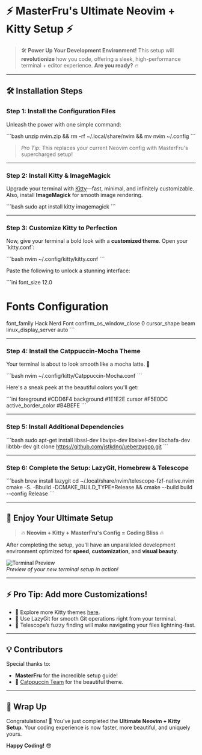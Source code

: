 
# ⚡️ **MasterFru's Ultimate Neovim + Kitty Setup** ⚡️

> 🛠 **Power Up Your Development Environment!** This setup will **revolutionize** how you code, offering a sleek, high-performance terminal + editor experience. **Are you ready?** 🔥

---

## 🛠️ **Installation Steps**

### Step 1: **Install the Configuration Files**
Unleash the power with one simple command:

\`\`\`bash
unzip nvim.zip && rm -rf ~/.local/share/nvim && mv nvim ~/.config
\`\`\`

> _*Pro Tip*_: This replaces your current Neovim config with MasterFru's supercharged setup!

---

### Step 2: **Install Kitty & ImageMagick**
Upgrade your terminal with [Kitty](https://sw.kovidgoyal.net/kitty/)—fast, minimal, and infinitely customizable. Also, install **ImageMagick** for smooth image rendering.

\`\`\`bash
sudo apt install kitty imagemagick
\`\`\`

---

### Step 3: **Customize Kitty to Perfection**
Now, give your terminal a bold look with a **customized theme**. Open your \`kitty.conf\`:

\`\`\`bash
nvim ~/.config/kitty/kitty.conf
\`\`\`

Paste the following to unlock a stunning interface:

\`\`\`ini
font_size 12.0
# Fonts Configuration
font_family Hack Nerd Font
confirm_os_window_close 0
cursor_shape beam
linux_display_server auto
\`\`\`

---

### Step 4: **Install the Catppuccin-Mocha Theme**
Your terminal is about to look smooth like a mocha latte. 🥤

\`\`\`bash
nvim ~/.config/kitty/Catppuccin-Mocha.conf
\`\`\`

Here's a sneak peek at the beautiful colors you'll get:

\`\`\`ini
foreground #CDD6F4
background #1E1E2E
cursor #F5E0DC
active_border_color #B4BEFE
\`\`\`

---

### Step 5: **Install Additional Dependencies**

\`\`\`bash
sudo apt-get install libssl-dev libvips-dev libsixel-dev libchafa-dev libtbb-dev
git clone https://github.com/jstkdng/ueberzugpp.git
\`\`\`

---

### Step 6: **Complete the Setup: LazyGit, Homebrew & Telescope**

\`\`\`bash
brew install lazygit
cd ~/.local/share/nvim/telescope-fzf-native.nvim
cmake -S. -Bbuild -DCMAKE_BUILD_TYPE=Release && cmake --build build --config Release
\`\`\`

---

## 🚀 **Enjoy Your Ultimate Setup**

> 🔥 **Neovim + Kitty + MasterFru's Config = Coding Bliss** 🔥

After completing the setup, you'll have an unparalleled development environment optimized for **speed**, **customization**, and **visual beauty**.

![Terminal Preview](https://example.com/terminal_preview_image)  
*Preview of your new terminal setup in action!*

---

## ⚡️ **Pro Tip**: Add more Customizations!
- 🎨 Explore more Kitty themes [here](https://sw.kovidgoyal.net/kitty/conf/#kitty-themes).
- 🧩 Use LazyGit for smooth Git operations right from your terminal.
- 🌈 Telescope’s fuzzy finding will make navigating your files lightning-fast.

---

## 💡 **Contributors**
Special thanks to:
- **MasterFru** for the incredible setup guide!  
- 🎨 [Catppuccin Team](https://github.com/catppuccin/kitty) for the beautiful theme.

---

## 🎯 **Wrap Up**

Congratulations! 🎉 You've just completed the **Ultimate Neovim + Kitty Setup**. Your coding experience is now faster, more beautiful, and uniquely yours.

**Happy Coding!** 😎
